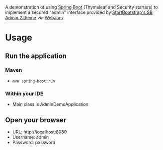 A demonstration of using [Spring Boot](http://projects.spring.io/spring-boot/) (Thymeleaf and Security starters) to implement a secured "admin" 
interface provided by [StartBootstrap's SB Admin 2 theme](http://startbootstrap.com/template-overviews/sb-admin-2/)
via [WebJars](http://www.webjars.org). 

# Usage

## Run the application
### Maven
* ``mvn spring-boot:run``

### Within your IDE
* Main class is AdminDemoApplication

## Open your browser
* URL: http://localhost:8080
* Username: admin
* Password: password